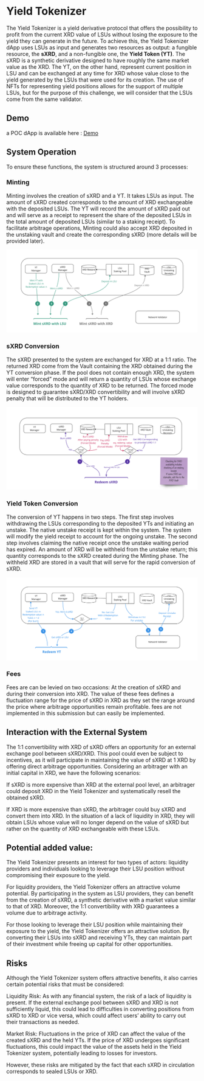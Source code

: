 # **Yield Tokenizer** 


The Yield Tokenizer is a yield derivative protocol that offers the possibility to profit from the current XRD value of LSUs without losing the exposure to the yield they can generate in the future. To achieve this, the Yield Tokenizer dApp uses LSUs as input and generates two resources as output: a fungible resource, the **sXRD**, and a non-fungible one, the **Yield Token (YT)**. The sXRD is a synthetic derivative designed to have roughly the same market value as the XRD. The YT, on the other hand, represent current position in LSU and can be exchanged at any time for XRD whose value close to the yield generated by the LSUs that were used for its creation. The use of NFTs for representing yield positions allows for the support of multiple LSUs, but for the purpose of this challenge, we will consider that the LSUs come from the same validator. 

## Demo
 a POC dApp is available here : [Demo](https://lsu-yield-tokenizer.vercel.app)
 
## System Operation

To ensure these functions, the system is structured around 3 processes:

### Minting
Minting involves the creation of sXRD and a YT. It takes LSUs as input. The amount of sXRD created corresponds to the amount of XRD exchangeable with the deposited LSUs. The YT will record the amount of sXRD paid out and will serve as a receipt to represent the share of the deposited LSUs in the total amount of deposited LSUs (similar to a staking receipt). To facilitate arbitrage operations, Minting could also accept XRD deposited in the unstaking vault and create the corresponding sXRD (more details will be provided later).

![sXRD and YT minting](images/mint-sxrd-and-yt.png)

### sXRD Conversion

The sXRD presented to the system are exchanged for XRD at a 1:1 ratio. The returned XRD come from the Vault containing the XRD obtained during the YT conversion phase. If the pool does not contain enough XRD, the system will enter “forced” mode and will return a quantity of LSUs whose exchange value corresponds to the quantity of XRD to be returned. The forced mode is designed to guarantee sXRD/XRD convertibility and will involve sXRD penalty that will be distributed to the YT holders.

![sXRD redemption](images/redeem-sxrd.png)

### Yield Token Conversion

 The conversion of YT happens in two steps. The first step involves withdrawing the LSUs corresponding to the deposited YTs and initiating an unstake. The native unstake receipt is kept within the system. The system will modify the yield receipt to account for the ongoing unstake. The second step involves claiming the native receipt once the unstake waiting period has expired. An amount of XRD will be withheld from the unstake return; this quantity corresponds to the sXRD created during the Minting phase. The withheld XRD are stored in a vault that will serve for the rapid conversion of sXRD.

![Yield claim (sXRD or LSU)](images/redeem-yt.png)

### Fees 
Fees are can be levied on two occasions: At the creation of sXRD and during their conversion into XRD. The value of these fees defines a fluctuation range for the price of sXRD in XRD as they set the range around the price where arbitrage opportunities remain profitable. fees are not implemented in this submission but can easily be implemented.

## Interaction with the External System

The 1:1 convertibility with XRD of sXRD offers an opportunity for an external exchange pool between sXRD/XRD. This pool could even be subject to incentives, as it will participate in maintaining the value of sXRD at 1 XRD by offering direct arbitrage opportunities. Considering an arbitrager with an initial capital in XRD, we have the following scenarios:

If sXRD is more expensive than XRD at the external pool level, an arbitrager could deposit XRD in the Yield Tokenizer and systematically resell the obtained sXRD.

If XRD is more expensive than sXRD, the arbitrager could buy sXRD and convert them into XRD. In the situation of a lack of liquidity in XRD, they will obtain LSUs whose value will no longer depend on the value of sXRD but rather on the quantity of XRD exchangeable with these LSUs. 

## Potential added value:

The Yield Tokenizer presents an interest for two types of actors: liquidity providers and individuals looking to leverage their LSU position without compromising their exposure to the yield.

For liquidity providers, the Yield Tokenizer offers an attractive volume potential. By participating in the system as LSU providers, they can benefit from the creation of sXRD, a synthetic derivative with a market value similar to that of XRD. Moreover, the 1:1 convertibility with XRD guarantees a volume due to arbitrage activity.

For those looking to leverage their LSU position while maintaining their exposure to the yield, the Yield Tokenizer offers an attractive solution. By converting their LSUs into sXRD and receiving YTs, they can maintain part of their investment while freeing up capital for other opportunities.

## Risks

Although the Yield Tokenizer system offers attractive benefits, it also carries certain potential risks that must be considered:

Liquidity Risk: As with any financial system, the risk of a lack of liquidity is present. If the external exchange pool between sXRD and XRD is not sufficiently liquid, this could lead to difficulties in converting positions from sXRD to XRD or vice versa, which could affect users’ ability to carry out their transactions as needed.

Market Risk: Fluctuations in the price of XRD can affect the value of the created sXRD and the held YTs. If the price of XRD undergoes significant fluctuations, this could impact the value of the assets held in the Yield Tokenizer system, potentially leading to losses for investors.

However, these risks are mitigated by the fact that each sXRD in circulation corresponds to sealed LSUs or XRD.

